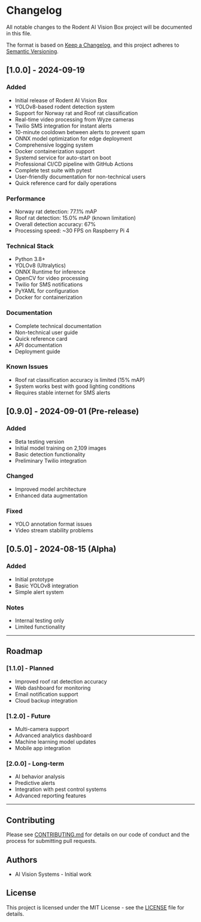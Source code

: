 # Changelog

All notable changes to the Rodent AI Vision Box project will be documented in this file.

The format is based on [Keep a Changelog](https://keepachangelog.com/en/1.0.0/),
and this project adheres to [Semantic Versioning](https://semver.org/spec/v2.0.0.html).

## [1.0.0] - 2024-09-19

### Added
- Initial release of Rodent AI Vision Box
- YOLOv8-based rodent detection system
- Support for Norway rat and Roof rat classification
- Real-time video processing from Wyze cameras
- Twilio SMS integration for instant alerts
- 10-minute cooldown between alerts to prevent spam
- ONNX model optimization for edge deployment
- Comprehensive logging system
- Docker containerization support
- Systemd service for auto-start on boot
- Professional CI/CD pipeline with GitHub Actions
- Complete test suite with pytest
- User-friendly documentation for non-technical users
- Quick reference card for daily operations

### Performance
- Norway rat detection: 77.1% mAP
- Roof rat detection: 15.0% mAP (known limitation)
- Overall detection accuracy: 67%
- Processing speed: ~30 FPS on Raspberry Pi 4

### Technical Stack
- Python 3.8+
- YOLOv8 (Ultralytics)
- ONNX Runtime for inference
- OpenCV for video processing
- Twilio for SMS notifications
- PyYAML for configuration
- Docker for containerization

### Documentation
- Complete technical documentation
- Non-technical user guide
- Quick reference card
- API documentation
- Deployment guide

### Known Issues
- Roof rat classification accuracy is limited (15% mAP)
- System works best with good lighting conditions
- Requires stable internet for SMS alerts

## [0.9.0] - 2024-09-01 (Pre-release)

### Added
- Beta testing version
- Initial model training on 2,109 images
- Basic detection functionality
- Preliminary Twilio integration

### Changed
- Improved model architecture
- Enhanced data augmentation

### Fixed
- YOLO annotation format issues
- Video stream stability problems

## [0.5.0] - 2024-08-15 (Alpha)

### Added
- Initial prototype
- Basic YOLOv8 integration
- Simple alert system

### Notes
- Internal testing only
- Limited functionality

---

## Roadmap

### [1.1.0] - Planned
- Improved roof rat detection accuracy
- Web dashboard for monitoring
- Email notification support
- Cloud backup integration

### [1.2.0] - Future
- Multi-camera support
- Advanced analytics dashboard
- Machine learning model updates
- Mobile app integration

### [2.0.0] - Long-term
- AI behavior analysis
- Predictive alerts
- Integration with pest control systems
- Advanced reporting features

---

## Contributing

Please see [CONTRIBUTING.md](CONTRIBUTING.md) for details on our code of conduct and the process for submitting pull requests.

## Authors

- AI Vision Systems - Initial work

## License

This project is licensed under the MIT License - see the [LICENSE](LICENSE) file for details.